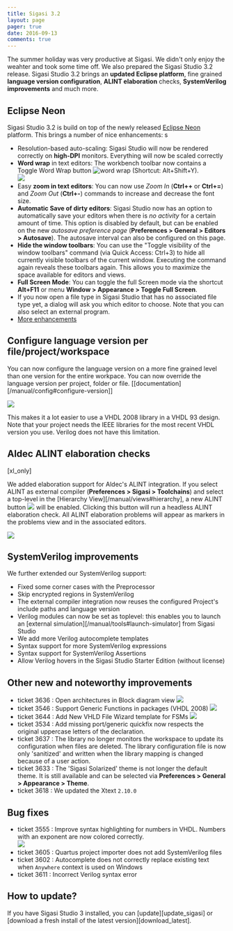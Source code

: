 ```yaml
---
title: Sigasi 3.2
layout: page
pager: true
date: 2016-09-13
comments: true
---
```


The summer holiday was very productive at Sigasi. We didn't only enjoy the weahter and took some time off. We also prepared the Sigasi Studio 3.2 release.
Sigasi Studio 3.2 brings an **updated Eclipse platform**, fine grained **language version configuration**, **ALINT elaboration** checks, **SystemVerilog improvements** and much more.

## Eclipse Neon

Sigasi Studio 3.2 is build on top of the newly released [Eclipse Neon](https://eclipse.org/neon/) platform. This brings a number of nice enhancements:
s

- Resolution-based auto-scaling: Sigasi Studio will now be rendered correctly on **high-DPI** monitors. Everything will now be scaled correctly
- **Word wrap** in text editors: The workbench toolbar now contains a Toggle Word Wrap button ![word wrap](3.2/wordwrap.png) (Shortcut: Alt+Shift+Y).  
     ![](3.2/word_wrap_editor.png)  
- Easy **zoom in text editors**: You can now use _Zoom In_ (**Ctrl++** or **Ctrl+=**) and _Zoom Out_ (**Ctrl+-**) commands to increase and decrease the font size.
- **Automatic Save of dirty editors**: Sigasi Studio now has an option to automatically save your editors when there is _no activity_ for a certain amount of time. This option is disabled by default, but can be enabled on the new _autosave preference page_ (**Preferences > General > Editors > Autosave**). The autosave interval can also be configured on this page.
- **Hide the window toolbars**: You can use the "Toggle visibility of the window toolbars" command (via Quick Access: Ctrl+3) to hide all currently visible toolbars of the current window. Executing the command again reveals these toolbars again. This allows you to maximize the space available for editors and views.
- **Full Screen Mode**: You can toggle the full Screen mode via the shortcut **Alt+F11** or menu **Window > Appearance > Toggle Full Screen**.
- If you now open a file type in Sigasi Studio that has no associated file type yet, a dialog will ask you which editor to choose. Note that you can also select an external program.
- [More enhancements](https://www.eclipse.org/eclipse/news/4.6/platform.php)

## Configure language version per file/project/workspace

You can now configure the language version on a more fine grained level than one version for the entire workpace. You can now override the language version per project, folder or file. \[[documentation][/manual/config#configure-version]\]

![](3.2/vhdl_version.png)

This makes it a lot easier to use a VHDL 2008 library in a VHDL 93 design. Note that your project needs the IEEE libraries for the most recent VHDL version you use. Verilog does not have this limitation. 


## Aldec ALINT elaboration checks
[xl_only]

We added elaboration support for Aldec's ALINT integration. If you select ALINT as external compiler (**Preferences > Sigasi > Toolchains**) and select a top-level in the [Hierarchy View][/manual/views#hierarchy], a new ALINT button ![](3.2/alint_button.png) will be enabled. Clicking this button will run a headless ALINT elaboration check. All ALINT elaboration problems will appear as markers in the problems view and in the associated editors.   

![](3.2/alint.png)

## SystemVerilog improvements

We further extended our SystemVerilog support:

- Fixed some corner cases with the Preprocessor
- Skip encrypted regions in SystemVerilog
- The external compiler integration now reuses the configured Project's include paths and language version
- Verilog modules can now be set as toplevel: this enables you to launch an [external simulation][/manual/tools#launch-simulator] from Sigasi Studio
- We add more Verilog autocomplete templates
- Syntax support for more SystemVerilog expressions
- Syntax support for SystemVerilog Assertions
- Allow Verilog hovers in the Sigasi Studio Starter Edition (without license)


## Other new and noteworthy improvements

- ticket 3636 : Open architectures in Block diagram view
  ![](3.2/block_open_architecture.png)
- ticket 3546 : Support Generic Functions in packages (VHDL 2008)
  ![](3.2/generic_functions.png)
- ticket 3644 : Add New VHLD File Wizard template for FSMs
  ![](3.2/new_fsm.png)
- ticket 3534 : Add missing port/generic quickfix now respects the original uppercase letters of the declaration.
- ticket 3637 : The library no longer monitors the workspace to update its configuration when files are deleted. The library configuration file is now only 'sanitized' and written when the library mapping is changed because of a user action.
- ticket 3633 : The 'Sigasi Solarized' theme is not longer the default theme. It is still available and can be selected via **Preferences > General > Appearance > Theme**.
- ticket 3618 : We updated the Xtext `2.10.0`

## Bug fixes

- ticket 3555 : Improve syntax highlighting for numbers in VHDL. Numbers with an exponent are now colored correctly.  
  ![](3.2/numbers.png)
- ticket 3605 : Quartus project importer does not add SystemVerilog files
- ticket 3602 : Autocomplete does not correctly replace existing text when `Anywhere` context is used on Windows
- ticket 3611 : Incorrect Verilog syntax error

## How to update?

If you have Sigasi Studio 3 installed, you can [update][update_sigasi] or [download a fresh install of the latest version][download_latest].
